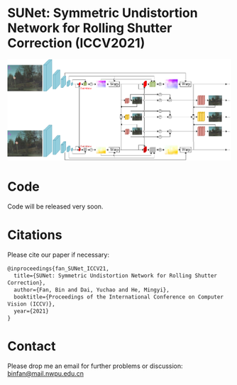 # SUNet: Symmetric Undistortion Network for Rolling Shutter Correction (ICCV2021)
![alt text](./network_overview.png)



# Code
Code will be released very soon.

# Citations

Please cite our paper if necessary:
```
@inproceedings{fan_SUNet_ICCV21,
  title={SUNet: Symmetric Undistortion Network for Rolling Shutter Correction},
  author={Fan, Bin and Dai, Yuchao and He, Mingyi},
  booktitle={Proceedings of the International Conference on Computer Vision (ICCV)},
  year={2021}
}
```

# Contact

Please drop me an email for further problems or discussion: binfan@mail.nwpu.edu.cn


